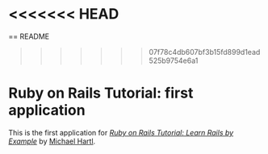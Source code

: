 <<<<<<< HEAD
=======
== README

>>>>>>> 07f78c4db607bf3b15fd899d1ead525b9754e6a1
# Ruby on Rails Tutorial: first application
This is the first application for
[*Ruby on Rails Tutorial: Learn Rails by Example*](http://railstutorial.org/)
by [Michael Hartl](http://michaelhartl.com/).